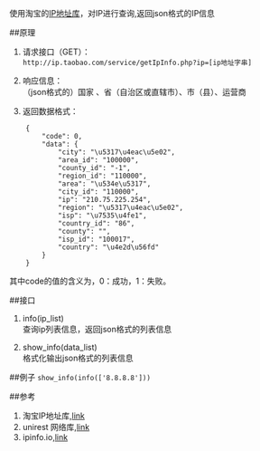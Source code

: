 使用淘宝的[IP地址库](http://ip.taobao.com/index.php)，对IP进行查询,返回json格式的IP信息

##原理
1. 请求接口（GET）：  
    `http://ip.taobao.com/service/getIpInfo.php?ip=[ip地址字串]`

2. 响应信息：  
（json格式的）国家 、省（自治区或直辖市）、市（县）、运营商

3. 返回数据格式：  
```
    {
        "code": 0, 
        "data": {
            "city": "\u5317\u4eac\u5e02", 
            "area_id": "100000", 
            "county_id": "-1", 
            "region_id": "110000", 
            "area": "\u534e\u5317", 
            "city_id": "110000", 
            "ip": "210.75.225.254", 
            "region": "\u5317\u4eac\u5e02", 
            "isp": "\u7535\u4fe1", 
            "country_id": "86", 
            "county": "", 
            "isp_id": "100017", 
            "country": "\u4e2d\u56fd"
        }
    }
```
其中code的值的含义为，0：成功，1：失败。


##接口
1. info(ip\_list)  
查询ip列表信息，返回json格式的列表信息

2. show\_info(data\_list)  
格式化输出json格式的列表信息

##例子
`show_info(info(['8.8.8.8']))`

##参考
1. 淘宝IP地址库,[link](http://ip.taobao.com/index.php)
2. unirest 网络库,[link](http://unirest.io/python.html)
3. ipinfo.io,[link](http://ipinfo.io/)
